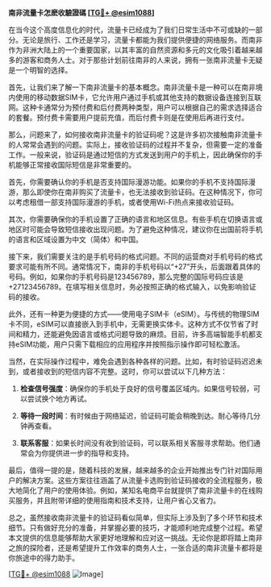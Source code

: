 **南非流量卡怎麽收驗證碼 [[TG💪+ @esim1088](https://t.me/s/esim1088)]**

在当今这个高度信息化的时代，流量卡已经成为了我们日常生活中不可或缺的一部分。无论是旅行、工作还是学习，流量卡都能为我们提供便捷的网络服务。而南非作为非洲大陆上的一个重要国家，以其丰富的自然资源和多元的文化吸引着越来越多的游客和商务人士。对于那些计划前往南非的人来说，拥有一张南非流量卡无疑是一个明智的选择。

首先，让我们来了解一下南非流量卡的基本概念。南非流量卡是一种可以在南非境内使用的移动数据SIM卡，它允许用户通过手机或其他支持的数据设备连接到互联网。这种卡通常分为预付费和后付费两种类型，用户可以根据自己的需求选择适合的套餐。预付费卡需要用户提前充值，而后付费卡则是在使用后再进行支付。

那么，问题来了，如何接收南非流量卡的验证码呢？这是许多初次接触南非流量卡的人常常会遇到的问题。实际上，接收验证码的过程并不复杂，但需要一定的准备工作。一般来说，验证码是通过短信的方式发送到用户的手机上，因此确保你的手机能够正常接收国际短信是非常重要的。

首先，你需要确认你的手机是否支持国际漫游功能。如果你的手机不支持国际漫游，那么即使你在南非购买了流量卡，也无法接收到验证码。在这种情况下，你可以考虑租借一部支持国际漫游的手机，或者使用Wi-Fi热点来接收验证码。

其次，你需要确保你的手机设置了正确的语言和地区信息。有些手机在切换语言或地区时可能会导致短信接收出现问题。为了避免这种情况，建议你在出国前将手机的语言和区域设置为中文（简体）和中国。

接下来，我们需要关注的是手机号码的格式问题。不同的运营商对手机号码的格式要求可能有所不同。通常情况下，南非的手机号码以“+27”开头，后面跟着具体的号码。例如，如果你的手机号码是123456789，那么完整的国际号码应该是+27123456789。在填写相关信息时，务必按照正确的格式输入，以免影响验证码的接收。

此外，还有一种更为便捷的方式——使用电子SIM卡（eSIM）。与传统的物理SIM卡不同，eSIM可以直接嵌入到手机中，无需更换实体卡。这种方式不仅节省了时间和精力，还能避免因语言或格式问题导致的麻烦。目前，许多高端智能手机都支持eSIM功能，用户只需下载相应的应用程序并按照指示操作即可轻松激活。

当然，在实际操作过程中，难免会遇到各种各样的问题。比如，有时验证码迟迟未到，或者接收到的短信内容不完整。这时，你可以尝试以下几种方法：

1. **检查信号强度**：确保你的手机处于良好的信号覆盖区域内。如果信号较弱，可以尝试换个地方再试。
   
2. **等待一段时间**：有时候由于网络延迟，验证码可能会稍晚到达。耐心等待几分钟再查看。
   
3. **联系客服**：如果长时间没有收到验证码，可以联系相关客服寻求帮助。他们通常会为你提供进一步的指导和支持。

最后，值得一提的是，随着科技的发展，越来越多的企业开始推出专门针对国际用户的解决方案。这些方案往往涵盖了从流量卡选购到验证码接收的全流程服务，极大地简化了用户的使用体验。例如，某知名电商平台就提供了南非流量卡的在线购买服务，并且附带详细的使用指南和技术支持，让用户省心又省力。

总之，虽然接收南非流量卡的验证码看似简单，但实际上涉及到了多个环节和技术细节。只有做好充分的准备，并掌握必要的技巧，才能顺利地完成整个过程。希望本文提供的信息能够帮助大家更好地理解和应对这一挑战。无论你是即将踏上南非之旅的探险者，还是希望提升工作效率的商务人士，一张合适的南非流量卡都将是你旅途中的得力助手。

[[TG💪+ @esim1088](https://t.me/s/esim1088) ![Image](https://i.postimg.cc/4NQfJmqS/Snipaste-2025-05-13-00-14-12.png)]